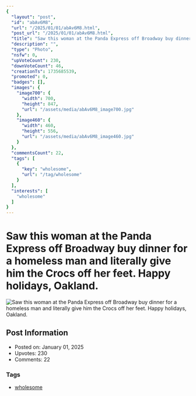 ```yaml
---
{
  "layout": "post",
  "id": "abAv6M8",
  "url": "/2025/01/01/abAv6M8.html",
  "post_url": "/2025/01/01/abAv6M8.html",
  "title": "Saw this woman at the Panda Express off Broadway buy dinner for a homeless man and literally give him the Crocs off her feet. Happy holidays, Oakland.",
  "description": "",
  "type": "Photo",
  "nsfw": 0,
  "upVoteCount": 230,
  "downVoteCount": 46,
  "creationTs": 1735685539,
  "promoted": 0,
  "badges": [],
  "images": {
    "image700": {
      "width": 700,
      "height": 847,
      "url": "/assets/media/abAv6M8_image700.jpg"
    },
    "image460": {
      "width": 460,
      "height": 556,
      "url": "/assets/media/abAv6M8_image460.jpg"
    }
  },
  "commentsCount": 22,
  "tags": [
    {
      "key": "wholesome",
      "url": "/tag/wholesome"
    }
  ],
  "interests": [
    "wholesome"
  ]
}
---
```


# Saw this woman at the Panda Express off Broadway buy dinner for a homeless man and literally give him the Crocs off her feet. Happy holidays, Oakland.

![Saw this woman at the Panda Express off Broadway buy dinner for a homeless man and literally give him the Crocs off her feet. Happy holidays, Oakland.](/assets/media/abAv6M8_image700.jpg)

## Post Information

- Posted on: January 01, 2025
- Upvotes: 230
- Comments: 22

### Tags

- [wholesome](/tag/wholesome)
